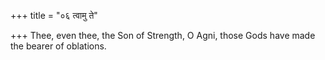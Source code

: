 +++
title = "०६ त्वामु ते"

+++
Thee, even thee, the Son of Strength, O Agni, those Gods have made the bearer of oblations.